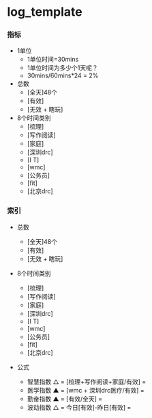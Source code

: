 # log_template

### 指标
- 1单位
    + 1单位时间=30mins
    + 1单位时间为多少个1天呢？
    + 30mins/60mins*24 = 2%
- 总数
    + [全天]48个
    + [有效]
    + [无效 + 瞎玩] 
- 8个时间类别
    + [梳理]
    + [写作阅读]
    + [家庭]
    + [深圳drc]
    + [I T]
    + [wmc]
    + [公务员]
    + [fit]
    + [北京drc] 
   
### 索引

- 总数
    + [全天]48个
    + [有效]
    + [无效 + 瞎玩] 
- 8个时间类别
    + [梳理]
    + [写作阅读]
    + [家庭]
    + [深圳drc]
    + [I T]
    + [wmc]
    + [公务员]
    + [fit]
    + [北京drc]

- 公式
    + 智慧指数 △ = [梳理+写作阅读+家庭/有效] =
    + 医学指数 ▲ = [wmc + 深圳drc医疗/有效] = 
    + 勤奋指数 ▲ = [有效/全天] = 
    + 波动指数 △ = 今日[有效]-昨日[有效] = 
